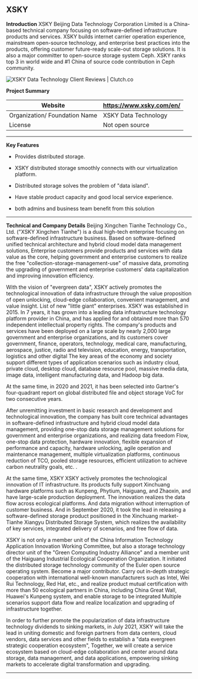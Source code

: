﻿## XSKY

**Introduction**
	XSKY Beijing Data Technology Corporation Limited is a China-based technical company focusing on software-defined infrastructure products and services.
	XSKY builds internet carrier operation experience, mainstream open-source technology, and enterprise best practices into the products, offering customer future-ready scale-out storage solutions. It is also a major committer to open-source storage system Ceph. XSKY ranks top 3 in world wide and #1 China of source code contribution in Ceph community.
	
![XSKY Data Technology Client Reviews | Clutch.co](https://imgs.search.brave.com/uXt5o-La39oi-T0l0pRYK7QhijKR_RE8_LhoHHISk1M/rs:fit:200:200:1/g:ce/aHR0cHM6Ly9zdGF0/aWMyLmNsdXRjaC5j/by9zM2ZzLXB1Ymxp/Yy9sb2dvcy94c2t5/LnBuZw)

**Project Summary**
	
| Website |https://www.xsky.com/en/  |
|--|--|
| Organization/ Foundation Name | XSKY Data Technology  |
|License|Not open source|
***
**Key Features**

 - Provides distributed storage.
 - XSKY distributed storage smoothly connects with our virtualization platform.
 
 -  Distributed storage solves the problem of "data island".
 - Have stable product capacity and good local service experience.
 - both admins and business team benefit from this solution
 ***

 **Technical and Company Details**
	 Beijing Xingchen Tianhe Technology Co., Ltd. ("XSKY Xingchen Tianhe") is a dual high-tech enterprise focusing on software-defined infrastructure business. Based on software-defined unified technical architecture and hybrid cloud model data management solutions, Enterprise customers provide products and services with data value as the core, helping government and enterprise customers to realize the free "collection-storage-management-use" of massive data, promoting the upgrading of government and enterprise customers' data capitalization and improving innovation efficiency.

With the vision of "evergreen data", XSKY actively promotes the technological innovation of data infrastructure through the value proposition of open unlocking, cloud-edge collaboration, convenient management, and value insight. List of new "little giant" enterprises. XSKY was established in 2015. In 7 years, it has grown into a leading data infrastructure technology platform provider in China, and has applied for and obtained more than 570 independent intellectual property rights. The company's products and services have been deployed on a large scale by nearly 2,000 large government and enterprise organizations, and its customers cover government, finance, operators, technology, medical care, manufacturing, aerospace, justice, radio and television, education, energy, transportation, logistics and other digital The key areas of the economy and society support different types of application scenarios such as industry cloud, private cloud, desktop cloud, database resource pool, massive media data, image data, intelligent manufacturing data, and Hadoop big data.

At the same time, in 2020 and 2021, it has been selected into Gartner's four-quadrant report on global distributed file and object storage VoC for two consecutive years.

After unremitting investment in basic research and development and technological innovation, the company has built core technical advantages in software-defined infrastructure and hybrid cloud model data management, providing one-stop data storage management solutions for government and enterprise organizations, and realizing data freedom Flow, one-stop data protection, hardware innovation, flexible expansion of performance and capacity, hardware unlocking, agile operation and maintenance management, multiple virtualization platforms, continuous reduction of TCO, pooled storage resources, efficient utilization to achieve carbon neutrality goals, etc. .

At the same time, XSKY XSKY actively promotes the technological innovation of IT infrastructure. Its products fully support Xinchuang hardware platforms such as Kunpeng, Phytium, Haiguang, and Zhaoxin, and have large-scale production deployment. The innovation realizes the data flow across ecological platforms. And data migration without interruption of customer business. And in September 2020, it took the lead in releasing a software-defined storage product positioned in the Xinchuang market-Tianhe Xiangyu Distributed Storage System, which realizes the availability of key services, integrated delivery of scenarios, and free flow of data.

XSKY is not only a member unit of the China Information Technology Application Innovation Working Committee, but also a storage technology director unit of the "Green Computing Industry Alliance" and a member unit of the Haiguang Industrial Ecological Cooperation Organization. It initiated the distributed storage technology community of the Euler open source operating system. Become a major contributor. Carry out in-depth strategic cooperation with international well-known manufacturers such as Intel, Wei Rui Technology, Red Hat, etc., and realize product mutual certification with more than 50 ecological partners in China, including China Great Wall, Huawei's Kunpeng system, and enable storage to be integrated Multiple scenarios support data flow and realize localization and upgrading of infrastructure together.

In order to further promote the popularization of data infrastructure technology dividends to sinking markets, in July 2021, XSKY will take the lead in uniting domestic and foreign partners from data centers, cloud vendors, data services and other fields to establish a "data evergreen strategic cooperation ecosystem", Together, we will create a service ecosystem based on cloud-edge collaboration and center around data storage, data management, and data applications, empowering sinking markets to accelerate digital transformation and upgrading.
***

